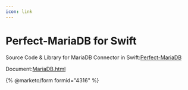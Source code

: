```yaml
---
icon: link
---
```


# Perfect-MariaDB for Swift

Source Code & Library for MariaDB Connector in Swift:[Perfect-MariaDB](https://github.com/PerfectlySoft/Perfect-MariaDB)

Document:[MariaDB.html](https://www.perfect.org/docs/MariaDB.html)

{% @marketo/form formid="4316" %}
